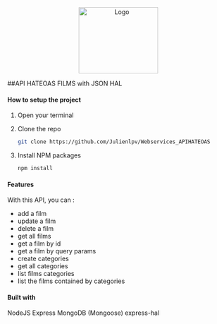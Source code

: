 <div align="center">

<img src="https://www.oreilly.com/api/v2/epubs/9781789537611/files/assets/0f85cdef-13d5-45cc-a224-12d1f075e2ae.png"  alt="Logo" width="180" height="150">

</div>

##API HATEOAS FILMS with JSON HAL

#### How to setup the project

1. Open your terminal

2. Clone the repo
   ```sh
   git clone https://github.com/Julienlpv/Webservices_APIHATEOAS
   ```
3. Install NPM packages
   ```sh
   npm install
   ```

#### Features

With this API, you can :

- add a film
- update a film
- delete a film
- get all films
- get a film by id
- get a film by query params
- create categories
- get all categories
- list films categories
- list the films contained by categories

#### Built with

NodeJS
Express
MongoDB (Mongoose)
express-hal
